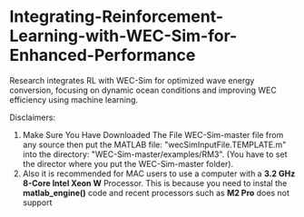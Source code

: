 # Integrating-Reinforcement-Learning-with-WEC-Sim-for-Enhanced-Performance
Research integrates RL with WEC-Sim for optimized wave energy conversion, focusing on dynamic ocean conditions and improving WEC efficiency using machine learning.

Disclaimers: 
  1. Make Sure You Have Downloaded The File WEC-Sim-master file from any source then put the MATLAB file: "wecSimInputFile.TEMPLATE.m" into the directory: "WEC-Sim-master/examples/RM3". (You have to set the director where you put the WEC-Sim-master folder).
  2. Also it is recommended for MAC users to use a computer with a **3.2 GHz 8-Core Intel Xeon W** Processor. This is because you need to instal the **matlab_engine()** code and recent processors such as **M2 Pro** does not support
